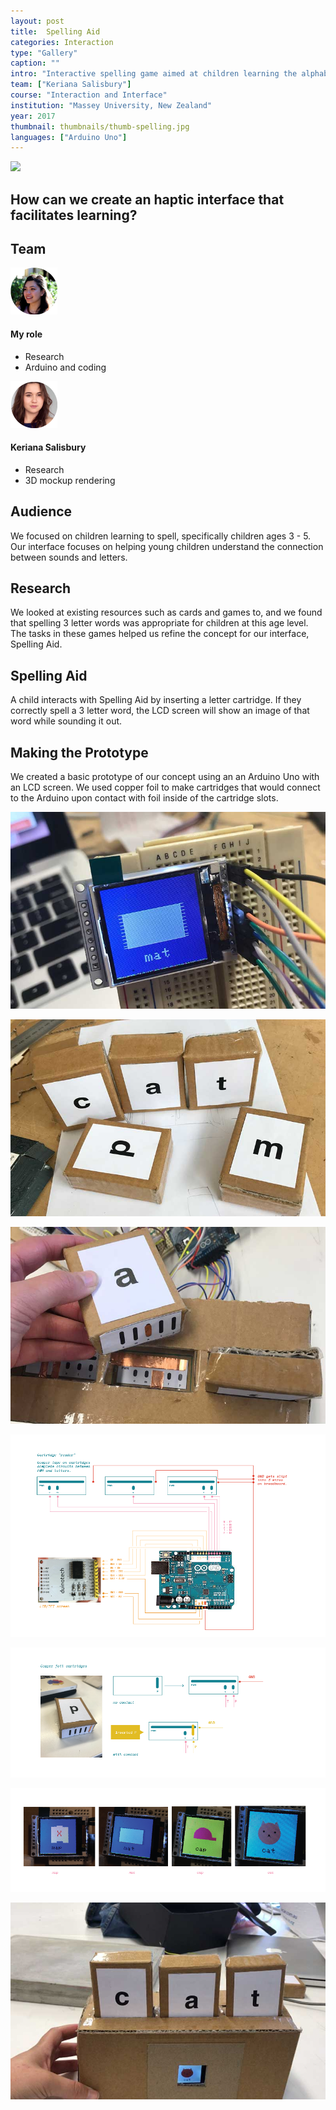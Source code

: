 ```yaml
---
layout: post
title:  Spelling Aid
categories: Interaction
type: "Gallery"
caption: ""
intro: "Interactive spelling game aimed at children learning the alphabet."
team: ["Keriana Salisbury"]
course: "Interaction and Interface"
institution: "Massey University, New Zealand"
year: 2017
thumbnail: thumbnails/thumb-spelling.jpg
languages: ["Arduino Uno"]
---
```


![](/images/spelling/spelling-demo.gif)

## How can we create an haptic interface that facilitates learning?

## Team

<div class="team-info" markdown="1">
  <div class="team-col1">
    <div class="team-name">
      <img src="/images/team/sophie2.png" alt="sophie">
      <h4>My role</h4>
    </div>
    <ul>
      <li>Research</li>
      <li>Arduino and coding</li>
    </ul>
  </div>

  <div class="team-col2">
    <div class="team-name">
      <img src="/images/team/keri4.png" alt="Keriana">
      <h4>Keriana Salisbury</h4>
    </div>
    <ul>
      <li>Research</li>
      <li>3D mockup rendering</li>
    </ul>
  </div>
</div>

## Audience
We focused on children learning to spell, specifically children ages 3 - 5. Our interface focuses on helping young children understand the connection between sounds and letters.

## Research
We looked at existing resources such as cards and games to, and we found that spelling 3 letter words was appropriate for children at this age level. The tasks in these games helped us refine the concept for our interface, Spelling Aid.

## Spelling Aid
A child interacts with Spelling Aid by inserting a letter cartridge. If they correctly spell a 3 letter word, the LCD screen will show an image of that word while sounding it out.

## Making the Prototype
We created a basic prototype of our concept using an an Arduino Uno with an LCD screen. We used copper foil to make cartridges that would connect to the Arduino upon contact with foil inside of the cartridge slots.

![Process photo. Pixel drawing of a mat on a small LCD screen.](/images/spelling/process1.jpg)

![Process photo. Cartridge prototypes we made out of cardboard and copper foil.](/images/spelling/process2.jpg)

![Shows how the copper foil from the cartridge connects to the copper foil on the Spelling Aid.](/images/spelling/copper-foil.jpg)

![Diagram of how we connected Arduino to the LCD screen and to the cartridges.](/images/spelling/diagram1.png)

![Diagram giving a closer look at the copper foil cartridges.](/images/spelling/diagram2.png)

![Four images we hand-coded for the LCD screen.](/images/spelling/diagram3.png)

![Final prototype. Cardboard box with LCD screen in center and three cartridges in three cartridge slots. They spell the word "CAT"](/images/spelling/demo.jpg)

